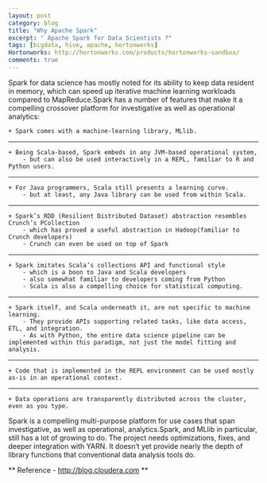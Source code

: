 ```yaml
---
layout: post
category: blog
title: "Why Apache Spark"
excerpt: " Apache Spark for Data Scientists ?"
tags: [bigdata, hive, apache, hortonworks]
Hortonworks: http://hortonworks.com/products/hortonworks-sandbox/
comments: true
---
```


Spark for data science has mostly noted for its ability to keep data resident in memory, which can speed up iterative machine learning workloads compared to MapReduce.Spark has a number of features that make it a compelling crossover platform for investigative as well as operational analytics:

    + Spark comes with a machine-learning library, MLlib.
***
    + Being Scala-based, Spark embeds in any JVM-based operational system, 
        - but can also be used interactively in a REPL, familiar to R and Python users.
***
    + For Java programmers, Scala still presents a learning curve. 
        - but at least, any Java library can be used from within Scala.
***
    + Spark’s RDD (Resilient Distributed Dataset) abstraction resembles Crunch’s PCollection
        - which has proved a useful abstraction in Hadoop(familiar to Crunch developers) 
        - Crunch can even be used on top of Spark
***
    + Spark imitates Scala’s collections API and functional style
        - which is a boon to Java and Scala developers
        - also somewhat familiar to developers coming from Python
        - Scala is also a compelling choice for statistical computing.
***
    + Spark itself, and Scala underneath it, are not specific to machine learning. 
        - They provide APIs supporting related tasks, like data access, ETL, and integration. 
        - As with Python, the entire data science pipeline can be implemented within this paradigm, not just the model fitting and analysis.
***
    + Code that is implemented in the REPL environment can be used mostly as-is in an operational context.
***
    + Data operations are transparently distributed across the cluster, even as you type.

Spark is a compelling multi-purpose platform for use cases that span investigative, as well as operational, analytics.Spark, and MLlib in particular, still has a lot of growing to do. The project needs optimizations, fixes, and deeper integration with YARN. It doesn’t yet provide nearly the depth of library functions that conventional data analysis tools do.

** Reference - http://blog.cloudera.com **

